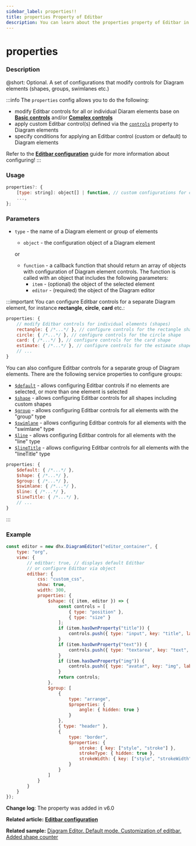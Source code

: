 ```yaml
---
sidebar_label: properties!!
title: properties Property of Editbar
description: You can learn about the properties property of Editbar in the documentation of the DHTMLX JavaScript Diagram library. Browse developer guides and API reference, try out code examples and live demos, and download a free 30-day evaluation version of DHTMLX Diagram.
---
```


# properties

### Description

@short: Optional. A set of configurations that modify controls for Diagram elements (shapes, groups, swimlanes etc.)

:::info
The `properties` config allows you to do the following:
- modify Editbar controls for all or individual Diaram elements base on [**Basic controls**](api/diagram_editor/editbar/basic_controls_overview.md) and/or [**Complex controls**](api/diagram_editor/editbar/complex_controls_overview.md)
- apply custom Editbar control(s) defined via the [`controls`](api/diagram_editor/editbar/config/controls_property.md) property to Diagram elements
- specify conditions for applying an Editbar control (custom or default) to Diagram elements

Refer to the [**Editbar configuration**](guides/diagram_editor/editbar.md) guide for more information about configuring!
:::

### Usage

~~~jsx
properties?: {
    [type: string]: object[] | function, // custom configurations for controls applied to Diagram elements 
    ...,
};
~~~

### Parameters

- `type` - the name of a Diagram element or group of elements
    - `object` - the configuration object of a Diagram element

    or

    - `function` - a callback function that should return an array of objects with configuration of Diagram element controls. The function is called with an object that includes the following parameters:
        - `item` - (optional) the object of the selected element
        - `editor` - (required) the object of the Diagram editor

:::important
You can configure Editbar controls for a separate Diagram element, for instance **rectangle**, **circle**, **card** etc.:

~~~jsx
properties: {
    // modify Editbar controls for individual elements (shapes)
    rectangle: { /*...*/ }, // configure controls for the rectangle shape
    circle: { /*...*/ }, // configure controls for the circle shape
    card: { /*...*/ }, // configure controls for the card shape
    estimate: { /*...*/ }, // configure controls for the estimate shape
    // ...
}
~~~

You can also configure Editbar controls for a separate group of Diagram elements. There are the following service properties to configure groups:

- [`$default`](guides/diagram_editor/editbar.md#configure-editbar-for-the-grid-area) - allows configuring Editbar controls if no elements are selected, or more than one element is selected
- [`$shape`](guides/diagram_editor/editbar.md#configure-editbar-for-shapes) - allows configuring Editbar controls for all shapes including custom shapes
- [`$group`](guides/diagram_editor/editbar.md#configure-editbar-for-group-elements) - allows configuring Editbar controls for all elements with the "group" type
- [`$swimlane`](guides/diagram_editor/editbar.md#configure-editbar-for-swimlanes) - allows configuring Editbar controls for all elements with the "swimlane" type
- [`$line`](guides/diagram_editor/editbar.md#configure-editbar-for-connectors) - allows configuring Editbar controls for all elements with the "line" type
- [`$lineTitle`](guides/diagram_editor/editbar.md#configure-editbar-for-line-titles) - allows configuring Editbar controls for all elements with the "lineTitle" type

~~~jsx
properties: {
    $default: { /*...*/ }, 
    $shape: { /*...*/ }, 
    $group: { /*...*/ }, 
    $swimlane: { /*...*/ },
    $line: { /*...*/ },
    $lineTitle: { /*...*/ },
    // ...
}
~~~
:::

### Example

~~~jsx {10-44}
const editor = new dhx.DiagramEditor("editor_container", {
    type: "org",
    view: {
        // editbar: true, // displays default Editbar
        // or configure Editbar via object
        editbar: {
            css: "custom_css",
            show: true,
            width: 300,
            properties: {
                $shape: ({ item, editor }) => {
                    const controls = [
                        { type: "position" },
                        { type: "size" }
                    ];
                    if (item.hasOwnProperty("title")) {
                        controls.push({ type: "input", key: "title", label: "Title", wrap: true });
                    }
                    if (item.hasOwnProperty("text")) {
                        controls.push({ type: "textarea", key: "text", height: 200, label: "Text", wrap: true });
                    }
                    if (item.hasOwnProperty("img")) {
                        controls.push({ type: "avatar", key: "img", label: "Image", wrap: true });
                    }
                    return controls;
                },
                $group: [
                    {
                        type: "arrange",
                        $properties: {
                            angle: { hidden: true }
                        }
                    },
                    { type: "header" },
                    {
                        type: "border",
                        $properties: {
                            stroke: { key: ["style", "stroke"] },
                            strokeType: { hidden: true },
                            strokeWidth: { key: ["style", "strokeWidth"], width: "85%" }
                        }
                    }
                ]
            }
        }
    }
});
~~~

**Change log**: The property was added in v6.0

**Related article:** [**Editbar configuration**](guides/diagram_editor/editbar.md)

**Related sample:** [Diagram Editor. Default mode. Customization of editbar. Added shape counter](https://snippet.dhtmlx.com/ealq0m4l?mode=wide) 
